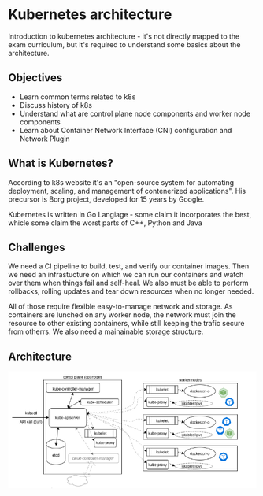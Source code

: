 # Kubernetes architecture

Introduction to kubernetes architecture - it's not directly mapped to the exam curriculum, but it's required to understand some basics about the architecture.

## Objectives

* Learn  common terms related to k8s
* Discuss history of k8s
* Understand what are control plane node components and worker node components
* Learn about Container Network Interface (CNI) configuration and Network Plugin

## What is Kubernetes?

According to k8s website it's an "open-source system for automating deployment, scaling, and management of contenerized applications". His precursor is Borg project, developed for 15 years by Google.

Kubernetes is written in Go Langiage - some claim it incorporates the best, whicle some claim the worst parts of C++, Python and Java

## Challenges

We need a CI pipeline to build, test, and verify our container images. Then we need an infrastucture on which we can run our containers and watch over them when things fail and self-heal. We also must be able to perform rollbacks, rolling updates and tear down resources when no longer needed.

All of those require flexible easy-to-manage network and storage. As containers are lunched on any worker node, the network must join the resource to other existing containers, while still keeping the trafic secure from otherrs. We also need a mainainable storage structure.

## Architecture

![kubernetes_architecture.svg](/images/001_kubernetes_architecture.png)


